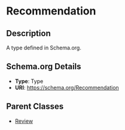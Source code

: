 # Recommendation

## Description
A type defined in Schema.org.

## Schema.org Details
- **Type**: Type
- **URI**: https://schema.org/Recommendation

## Parent Classes
- [Review](../Review.md)

